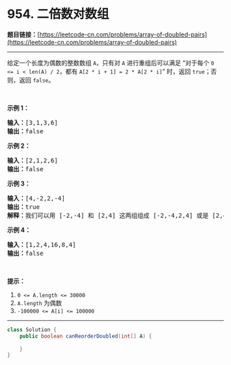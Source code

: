# 954. 二倍数对数组

**题目链接：**[https://leetcode-cn.com/problems/array-of-doubled-pairs](https://leetcode-cn.com/problems/array-of-doubled-pairs)

---

<div class="content__1Y2H">
 <div class="notranslate">
  <p>给定一个长度为偶数的整数数组&nbsp;<code>A</code>，只有对&nbsp;<code>A</code>&nbsp;进行重组后可以满足 “对于每个 <code>0 &lt;=&nbsp;i &lt; len(A) / 2</code>，都有 <code>A[2 * i + 1] = 2 * A[2 * i]</code>”&nbsp;时，返回 <code>true</code>；否则，返回 <code>false</code>。</p> 
  <p>&nbsp;</p> 
  <p><strong>示例 1：</strong></p> 
  <pre class="language-text"><strong>输入：</strong>[3,1,3,6]
<strong>输出：</strong>false
</pre> 
  <p><strong>示例 2：</strong></p> 
  <pre class="language-text"><strong>输入：</strong>[2,1,2,6]
<strong>输出：</strong>false
</pre> 
  <p><strong>示例 3：</strong></p> 
  <pre class="language-text"><strong>输入：</strong>[4,-2,2,-4]
<strong>输出：</strong>true
<strong>解释：</strong>我们可以用 [-2,-4] 和 [2,4] 这两组组成 [-2,-4,2,4] 或是 [2,4,-2,-4]</pre> 
  <p><strong>示例 4：</strong></p> 
  <pre class="language-text"><strong>输入：</strong>[1,2,4,16,8,4]
<strong>输出：</strong>false
</pre> 
  <p>&nbsp;</p> 
  <p><strong>提示：</strong></p> 
  <ol> 
   <li><code>0 &lt;= A.length &lt;= 30000</code></li> 
   <li><code>A.length</code>&nbsp;为偶数</li> 
   <li><code>-100000 &lt;= A[i] &lt;= 100000</code></li> 
  </ol> 
 </div>
</div>

---

```java
class Solution {
    public boolean canReorderDoubled(int[] A) {
        
    }
}
```